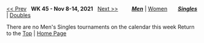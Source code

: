 <a name="top"></a>[<< Prev](men_singles_2144.md) &nbsp; **WK 45 - Nov 8-14, 2021** &nbsp; [Next >>](men_singles_2202.md) &nbsp;&nbsp;&nbsp;&nbsp;&nbsp;&nbsp;&nbsp; [***Men***](./men_singles_2145.md) &#124; [Women](./women_singles_2145.md) &nbsp;&nbsp;&nbsp;&nbsp;&nbsp; [***Singles***](./men_singles_2145.md) &#124; [Doubles](./men_doubles_2145.md)

There are no Men's Singles tournaments on the calendar this week
Return to the [Top](./men_singles_2145.md) &#124; [Home Page](../../index.md)